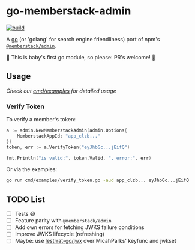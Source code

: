 # go-memberstack-admin

[![build](https://github.com/f3ndot/go-memberstack-admin/actions/workflows/build.yml/badge.svg?branch=main)](https://github.com/f3ndot/go-memberstack-admin/actions/workflows/build.yml)

A [go](http://www.golang.org/) (or 'golang' for search engine friendliness) port of npm's [`@memberstack/admin`](https://www.npmjs.com/package/@memberstack/admin).

🐣 This is baby's first go module, so please: PR's welcome! 🙏

## Usage

_Check out [cmd/examples](./cmd/examples/) for detailed usage_

### Verify Token

To verify a member's token:

```go
a := admin.NewMemberstackAdmin(admin.Options{
	MemberstackAppId: "app_clzb..."
})
token, err := a.VerifyToken("eyJhbGc...jEifQ")

fmt.Println("is valid:", token.Valid, ", error:", err)
```

Or via the examples:

```bash
go run cmd/examples/verify_token.go -aud app_clzb... eyJhbGc...jEifQ
```

## TODO List

- [ ] Tests 😅
- [ ] Feature parity with `@memberstack/admin`
- [ ] Add own errors for fetching JWKS failure conditions
- [ ] Improve JWKS lifecycle (refreshing)
- [ ] Maybe: use [lestrrat-go/jwx](https://github.com/lestrrat-go/jwx) over MicahParks' keyfunc and jwkset
